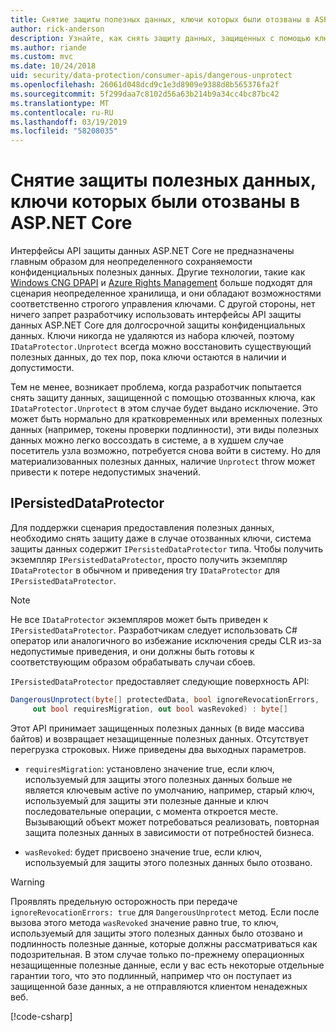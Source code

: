 ```yaml
---
title: Снятие защиты полезных данных, ключи которых были отозваны в ASP.NET Core
author: rick-anderson
description: Узнайте, как снять защиту данных, защищенных с помощью ключей, так как были отозваны, в приложении ASP.NET Core.
ms.author: riande
ms.custom: mvc
ms.date: 10/24/2018
uid: security/data-protection/consumer-apis/dangerous-unprotect
ms.openlocfilehash: 26061d048dcd9c1e3d8909e9388d8b565376fa2f
ms.sourcegitcommit: 5f299daa7c8102d56a63b214b9a34cc4bc87bc42
ms.translationtype: MT
ms.contentlocale: ru-RU
ms.lasthandoff: 03/19/2019
ms.locfileid: "58208035"
---
```

# <a name="unprotect-payloads-whose-keys-have-been-revoked-in-aspnet-core"></a>Снятие защиты полезных данных, ключи которых были отозваны в ASP.NET Core

<a name="data-protection-consumer-apis-dangerous-unprotect"></a>

Интерфейсы API защиты данных ASP.NET Core не предназначены главным образом для неопределенного сохраняемости конфиденциальных полезных данных. Другие технологии, такие как [Windows CNG DPAPI](https://msdn.microsoft.com/library/windows/desktop/hh706794%28v=vs.85%29.aspx) и [Azure Rights Management](/rights-management/) больше подходят для сценария неопределенное хранилища, и они обладают возможностями соответственно строгого управления ключами. С другой стороны, нет ничего запрет разработчику использовать интерфейсы API защиты данных ASP.NET Core для долгосрочной защиты конфиденциальных данных. Ключи никогда не удаляются из набора ключей, поэтому `IDataProtector.Unprotect` всегда можно восстановить существующий полезных данных, до тех пор, пока ключи остаются в наличии и допустимости.

Тем не менее, возникает проблема, когда разработчик попытается снять защиту данных, защищенной с помощью отозванных ключа, как `IDataProtector.Unprotect` в этом случае будет выдано исключение. Это может быть нормально для кратковременных или временных полезных данных (например, токены проверки подлинности), эти виды полезных данных можно легко воссоздать в системе, а в худшем случае посетитель узла возможно, потребуется снова войти в систему. Но для материализованных полезных данных, наличие `Unprotect` throw может привести к потере недопустимых значений.

## <a name="ipersisteddataprotector"></a>IPersistedDataProtector

Для поддержки сценария предоставления полезных данных, необходимо снять защиту даже в случае отозванных ключи, система защиты данных содержит `IPersistedDataProtector` типа. Чтобы получить экземпляр `IPersistedDataProtector`, просто получить экземпляр `IDataProtector` в обычном и приведения try `IDataProtector` для `IPersistedDataProtector`.

> [!NOTE]
> Не все `IDataProtector` экземпляров может быть приведен к `IPersistedDataProtector`. Разработчикам следует использовать C# оператор или аналогичного во избежание исключения среды CLR из-за недопустимые приведения, и они должны быть готовы к соответствующим образом обрабатывать случаи сбоев.

`IPersistedDataProtector` предоставляет следующие поверхность API:

```csharp
DangerousUnprotect(byte[] protectedData, bool ignoreRevocationErrors,
     out bool requiresMigration, out bool wasRevoked) : byte[]
```

Этот API принимает защищенных полезных данных (в виде массива байтов) и возвращает незащищенные полезных данных. Отсутствует перегрузка строковых. Ниже приведены два выходных параметров.

* `requiresMigration`: установлено значение true, если ключ, используемый для защиты этого полезных данных больше не является ключевым active по умолчанию, например, старый ключ, используемый для защиты эти полезные данные и ключ последовательные операции, с момента откроется месте. Вызывающий объект может потребоваться реализовать, повторная защита полезных данных в зависимости от потребностей бизнеса.

* `wasRevoked`: будет присвоено значение true, если ключ, используемый для защиты этого полезных данных было отозвано.

>[!WARNING]
> Проявлять предельную осторожность при передаче `ignoreRevocationErrors: true` для `DangerousUnprotect` метод. Если после вызова этого метода `wasRevoked` значение равно true, то ключ, используемый для защиты этого полезных данных было отозвано и подлинность полезные данные, которые должны рассматриваться как подозрительная. В этом случае только по-прежнему операционных незащищенные полезные данные, если у вас есть некоторые отдельные гарантии того, что это подлинный, например что он поступает из защищенной базе данных, а не отправляются клиентом ненадежных веб.

[!code-csharp[](dangerous-unprotect/samples/dangerous-unprotect.cs)]
